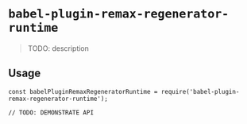 # `babel-plugin-remax-regenerator-runtime`

> TODO: description

## Usage

```
const babelPluginRemaxRegeneratorRuntime = require('babel-plugin-remax-regenerator-runtime');

// TODO: DEMONSTRATE API
```
